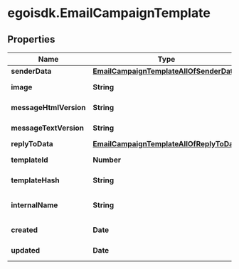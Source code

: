 # egoisdk.EmailCampaignTemplate

## Properties

Name | Type | Description | Notes
------------ | ------------- | ------------- | -------------
**senderData** | [**EmailCampaignTemplateAllOfSenderData**](EmailCampaignTemplateAllOfSenderData.md) |  | [optional] 
**image** | **String** | Template image | [optional] 
**messageHtmlVersion** | **String** | Html message | [optional] 
**messageTextVersion** | **String** | Text message | [optional] 
**replyToData** | [**EmailCampaignTemplateAllOfReplyToData**](EmailCampaignTemplateAllOfReplyToData.md) |  | [optional] 
**templateId** | **Number** |  | [optional] [readonly] 
**templateHash** | **String** |  | [optional] [readonly] 
**internalName** | **String** | Campaign internal name | [optional] 
**created** | **Date** |  | [optional] [readonly] 
**updated** | **Date** |  | [optional] [readonly] 


